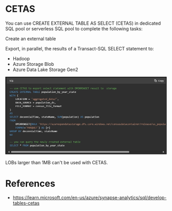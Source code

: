 
# CETAS

You can use CREATE EXTERNAL TABLE AS SELECT (CETAS) in dedicated SQL pool or serverless SQL pool to complete the following tasks:

Create an external table

Export, in parallel, the results of a Transact-SQL SELECT statement to:

- Hadoop
- Azure Storage Blob
- Azure Data Lake Storage Gen2


![alt text](image.png)


LOBs larger than 1MB can't be used with CETAS.

# References

- https://learn.microsoft.com/en-us/azure/synapse-analytics/sql/develop-tables-cetas